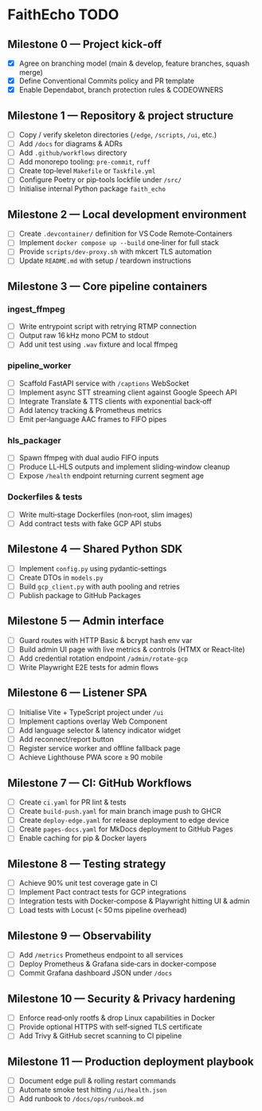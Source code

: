 # FaithEcho TODO

## Milestone 0 — Project kick‑off
- [x] Agree on branching model (main & develop, feature branches, squash merge)
- [x] Define Conventional Commits policy and PR template
- [x] Enable Dependabot, branch protection rules & CODEOWNERS

## Milestone 1 — Repository & project structure
- [ ] Copy / verify skeleton directories (`/edge`, `/scripts`, `/ui`, etc.)
- [ ] Add `/docs` for diagrams & ADRs
- [ ] Add `.github/workflows` directory
- [ ] Add monorepo tooling: `pre‑commit`, `ruff`
- [ ] Create top‑level `Makefile` or `Taskfile.yml`
- [ ] Configure Poetry or pip‑tools lockfile under `/src/`
- [ ] Initialise internal Python package `faith_echo`

## Milestone 2 — Local development environment
- [ ] Create `.devcontainer/` definition for VS Code Remote‑Containers
- [ ] Implement `docker compose up --build` one‑liner for full stack
- [ ] Provide `scripts/dev‑proxy.sh` with mkcert TLS automation
- [ ] Update `README.md` with setup / teardown instructions

## Milestone 3 — Core pipeline containers
### ingest_ffmpeg
- [ ] Write entrypoint script with retrying RTMP connection
- [ ] Output raw 16 kHz mono PCM to stdout
- [ ] Add unit test using `.wav` fixture and local ffmpeg
### pipeline_worker
- [ ] Scaffold FastAPI service with `/captions` WebSocket
- [ ] Implement async STT streaming client against Google Speech API
- [ ] Integrate Translate & TTS clients with exponential back‑off
- [ ] Add latency tracking & Prometheus metrics
- [ ] Emit per‑language AAC frames to FIFO pipes
### hls_packager
- [ ] Spawn ffmpeg with dual audio FIFO inputs
- [ ] Produce LL‑HLS outputs and implement sliding‑window cleanup
- [ ] Expose `/health` endpoint returning current segment age
### Dockerfiles & tests
- [ ] Write multi‑stage Dockerfiles (non‑root, slim images)
- [ ] Add contract tests with fake GCP API stubs

## Milestone 4 — Shared Python SDK
- [ ] Implement `config.py` using pydantic‑settings
- [ ] Create DTOs in `models.py`
- [ ] Build `gcp_client.py` with auth pooling and retries
- [ ] Publish package to GitHub Packages

## Milestone 5 — Admin interface
- [ ] Guard routes with HTTP Basic & bcrypt hash env var
- [ ] Build admin UI page with live metrics & controls (HTMX or React‑lite)
- [ ] Add credential rotation endpoint `/admin/rotate-gcp`
- [ ] Write Playwright E2E tests for admin flows

## Milestone 6 — Listener SPA
- [ ] Initialise Vite + TypeScript project under `/ui`
- [ ] Implement captions overlay Web Component
- [ ] Add language selector & latency indicator widget
- [ ] Add reconnect/report button
- [ ] Register service worker and offline fallback page
- [ ] Achieve Lighthouse PWA score ≥ 90 mobile

## Milestone 7 — CI: GitHub Workflows
- [ ] Create `ci.yaml` for PR lint & tests
- [ ] Create `build‑push.yaml` for main branch image push to GHCR
- [ ] Create `deploy‑edge.yaml` for release deployment to edge device
- [ ] Create `pages‑docs.yaml` for MkDocs deployment to GitHub Pages
- [ ] Enable caching for pip & Docker layers

## Milestone 8 — Testing strategy
- [ ] Achieve 90% unit test coverage gate in CI
- [ ] Implement Pact contract tests for GCP integrations
- [ ] Integration tests with Docker‑compose & Playwright hitting UI & admin
- [ ] Load tests with Locust (< 50 ms pipeline overhead)

## Milestone 9 — Observability
- [ ] Add `/metrics` Prometheus endpoint to all services
- [ ] Deploy Prometheus & Grafana side‑cars in docker‑compose
- [ ] Commit Grafana dashboard JSON under `/docs`

## Milestone 10 — Security & Privacy hardening
- [ ] Enforce read‑only rootfs & drop Linux capabilities in Docker
- [ ] Provide optional HTTPS with self‑signed TLS certificate
- [ ] Add Trivy & GitHub secret scanning to CI pipeline

## Milestone 11 — Production deployment playbook
- [ ] Document edge pull & rolling restart commands
- [ ] Automate smoke test hitting `/ui/health.json`
- [ ] Add runbook to `/docs/ops/runbook.md`
